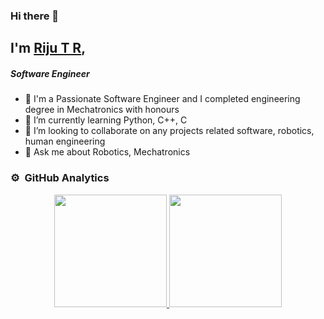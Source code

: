 ### Hi there 👋

## I'm [Riju T R](http://rijutr.me),
##### Software Engineer

- 🔭 I'm a Passionate Software Engineer and I completed engineering degree in Mechatronics with honours
- 🌱 I’m currently learning Python, C++, C
- 👯 I’m looking to collaborate on any projects related software, robotics, human engineering
- 💬 Ask me about Robotics, Mechatronics 


### ⚙️ &nbsp;GitHub Analytics

<p align="center">
<a href="https://github.com/imrijutr">
  <img height="180em" src="https://github-readme-stats-eight-theta.vercel.app/api?username=imrijutr&show_icons=true&theme=gruvbox&include_all_commits=true&count_private=true"/>
  <img height="180em" src="https://github-readme-stats-eight-theta.vercel.app/api/top-langs/?username=imrijutr&layout=compact&langs_count=8&theme=dark"/>
</a>
</p>

